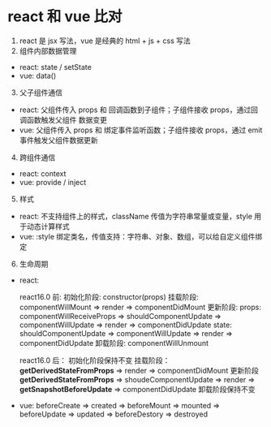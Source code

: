 # react 和 vue 比对

1. react 是 jsx 写法，vue 是经典的 html + js + css 写法
2. 组件内部数据管理

- react: state / setState
- vue: data()

3. 父子组件通信

- react: 父组件传入 props 和 回调函数到子组件；子组件接收 props，通过回调函数触发父组件 数据变更
- vue: 父组件传入 props 和 绑定事件监听函数；子组件接收 props，通过 emit 事件触发父组件数据更新

4. 跨组件通信

- react: context
- vue: provide / inject

5. 样式

- react: 不支持组件上的样式，className 传值为字符串常量或变量，style 用于动态计算样式
- vue: :style 绑定类名，传值支持：字符串、对象、数组，可以给自定义组件绑定

6. 生命周期

- react:

  react16.0 前:
  初始化阶段: constructor(props)
  挂载阶段: componentWillMount => render => componentDidMount
  更新阶段:
  props: componentWillReceiveProps => shouldComponentUpdate => componentWillUpdate => render => componentDidUpdate
  state: shouldComponentUpdate => componentWillUpdate => render => componentDidUpdate
  卸载阶段: componentWillUnmount

  react16.0 后：
  初始化阶段保持不变
  挂载阶段：
  **getDerivedStateFromProps** => render => componentDidMount
  更新阶段
  **getDerivedStateFromProps** => shoudeComponentUpdate => render => **getSnapshotBeforeUpdate** => componentDidUpdate
  卸载阶段保持不变

- vue:
  beforeCreate => created => beforeMount => mounted => beforeUpdate => updated => beforeDestory => destroyed
